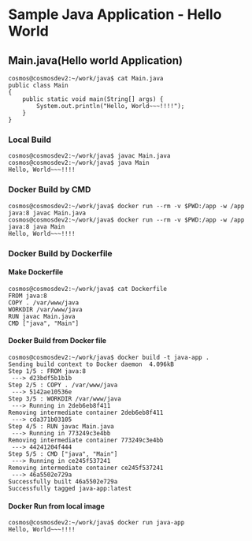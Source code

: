 # Sample Java Application - Hello World


## Main.java(Hello world Application)
```
cosmos@cosmosdev2:~/work/java$ cat Main.java
public class Main
{
    public static void main(String[] args) {
        System.out.println("Hello, World~~~!!!!");
    }
}
```

### Local Build 
```
cosmos@cosmosdev2:~/work/java$ javac Main.java
cosmos@cosmosdev2:~/work/java$ java Main
Hello, World~~~!!!!
```

### Docker Build by CMD 
```
cosmos@cosmosdev2:~/work/java$ docker run --rm -v $PWD:/app -w /app java:8 javac Main.java
cosmos@cosmosdev2:~/work/java$ docker run --rm -v $PWD:/app -w /app java:8 java Main
Hello, World~~~!!!!
```

### Docker Build by Dockerfile

#### Make Dockerfile
```
cosmos@cosmosdev2:~/work/java$ cat Dockerfile
FROM java:8
COPY . /var/www/java
WORKDIR /var/www/java
RUN javac Main.java
CMD ["java", "Main"]
```
#### Docker Build from Docker file
```
cosmos@cosmosdev2:~/work/java$ docker build -t java-app .
Sending build context to Docker daemon  4.096kB
Step 1/5 : FROM java:8
 ---> d23bdf5b1b1b
Step 2/5 : COPY . /var/www/java
 ---> 5142ae10536e
Step 3/5 : WORKDIR /var/www/java
 ---> Running in 2deb6eb8f411
Removing intermediate container 2deb6eb8f411
 ---> cda371b03105
Step 4/5 : RUN javac Main.java
 ---> Running in 773249c3e4bb
Removing intermediate container 773249c3e4bb
 ---> 44241204f444
Step 5/5 : CMD ["java", "Main"]
 ---> Running in ce245f537241
Removing intermediate container ce245f537241
 ---> 46a5502e729a
Successfully built 46a5502e729a
Successfully tagged java-app:latest
```
#### Docker Run from local image
```
cosmos@cosmosdev2:~/work/java$ docker run java-app
Hello, World~~~!!!!
```

